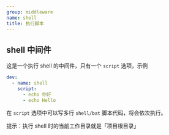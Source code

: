 ```yaml
---
group: middleware
name: shell
title: 执行脚本
---
```


## shell 中间件

这是一个执行 shell 的中间件，只有一个 `script` 选项，示例

```yml
dev:
  - name: shell
    script:
      - echo 你好
      - echo Hello
```

在 `script` 选项中可以写多行 `shell/bat` 脚本代码，将会依次执行。

提示：执行 shell 时的当前工作目录就是「项目根目录」